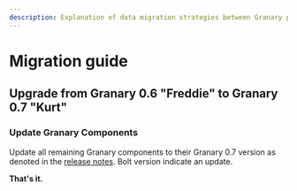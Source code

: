 ```yaml
---
description: Explanation of data migration strategies between Granary platform versions.
---
```


# Migration guide

## Upgrade from Granary 0.6 "Freddie" to Granary 0.7 "Kurt"

### Update Granary Components

Update all remaining Granary components to their Granary 0.7 version as denoted in the [release notes](granary-release-notes/). Bolt version indicate an update.

**That's it.**

